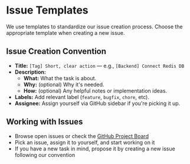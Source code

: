 # Issue Templates

We use templates to standardize our issue creation process. Choose the appropriate template when creating a new issue.

## Issue Creation Convention

- **Title:** `[Tag] Short, clear action` — e.g., `[Backend] Connect Redis DB`
- **Description:**
  - **What:** What the task is about.
  - **Why:** (optional) Why it's needed.
  - **How:** (optional) Any helpful notes or implementation ideas.
- **Labels:** Add relevant label (`feature`, `bugfix`, `chore`, etc).
- **Assignee:** Assign yourself via GitHub sidebar if you're picking it up.

## Working with Issues

- Browse open issues or check the [GitHub Project Board](https://github.com/users/Aung-myat-min/projects/6)
- Pick an issue, assign it to yourself, and start working on it
- If you have a new task in mind, propose it by creating a new issue following our convention
